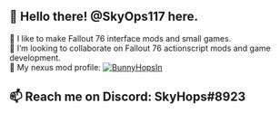  👋 Hello there! @SkyOps117 here.
 ---
 
 🌱 I like to make Fallout 76 interface mods and small games. <br>
 🤝 I’m looking to collaborate on Fallout 76 actionscript mods and game development. <br>
 🔗 My nexus mod profile: [![BunnyHopsIn](https://images.nexusmods.com/favicons/ReskinOrange/favicon-16x16.png)](https://www.nexusmods.com/users/4382192?tab=user+files)

📫 Reach me on Discord: SkyHops#8923 <br>
---
